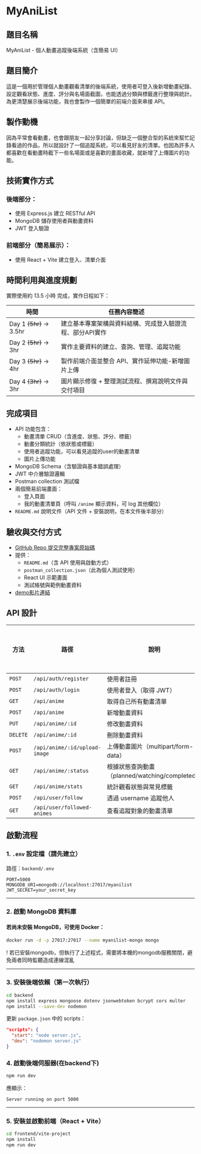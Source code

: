 # MyAniList
## 題目名稱

MyAniList - 個人動畫追蹤後端系統（含簡易 UI）

## 題目簡介

這是一個用於管理個人動畫觀看清單的後端系統，使用者可登入後新增動畫紀錄、設定觀看狀態、進度、評分與名場面截圖，也能透過分類與標籤進行整理與統計。為更清楚展示後端功能，我也會製作一個簡單的前端介面來串接 API。

## 製作動機

因為平常會看動畫，也會跟朋友一起分享討論，但缺乏一個整合型的系統來幫忙記錄看過的作品，所以就設計了一個追蹤系統，可以看見好友的清單。也因為許多人都喜歡在看動畫時截下一些名場面或是喜歡的畫面收藏，就新增了上傳圖片的功能。

## 技術實作方式

### 後端部分：

* 使用 Express.js 建立 RESTful API
* MongoDB 儲存使用者與動畫資料
* JWT 登入驗證

### 前端部分（簡易展示）：

* 使用 React + Vite 建立登入、清單介面

## 時間利用與進度規劃

實際使用約 13.5 小時 完成，實作日程如下：

| 時間            | 任務內容簡述                 |
| ------------- | ---------------------- |
| Day 1 ~~(5hr)~~ -> 3.5hr     | 建立基本專案架構與資料結構、完成登入驗證流程、部分API實作 |
| Day 2 ~~(5hr)~~ -> 3hr     | 實作主要資料的建立、查詢、管理、追蹤功能      |
| Day 3 ~~(5hr)~~ -> 4hr     | 製作前端介面並整合 API、實作延伸功能-新增圖片上傳 |
| Day 4 ~~(3hr)~~ -> 3hr | 圖片顯示修復 +  整理測試流程、撰寫說明文件與交付項目     |

## 完成項目
* API 功能包含：
  * 動畫清單 CRUD（含進度、狀態、評分、標籤）
  * 動畫分類統計（依狀態或標籤）
  * 使用者追蹤功能，可以看見追蹤的user的動畫清單
  * 圖片上傳功能
* MongoDB Schema（含驗證與基本錯誤處理）
* JWT 中介層驗證邏輯
* Postman collection 測試檔
* 兩個簡易前端畫面：
  * 登入頁面
  * 我的動畫清單頁（呼叫 `/anime` 顯示資料，可 log 其他欄位）
* `README.md` 說明文件（API 文件 + 安裝說明，在本文件後半部分）

## 驗收與交付方式

* [GitHub Repo 提交完整專案原始碼](https://github.com/112121py/MyAniList)
* 提供：
  * `README.md`（含 API 使用與啟動方式）
  * `postman_collection.json`（此為個人測試使用）
  * React UI 示範畫面
  * 測試帳號與範例動畫資料
* [demo影片連結](https://youtu.be/04YBeiEimjI)

## API 設計
| 方法     | 路徑                   | 說明            | 是否需登入 |
| ------ | -------------------- | ------------- | ----- |
| `POST` | `/api/auth/register` | 使用者註冊         | 否     |
| `POST` | `/api/auth/login`    | 使用者登入（取得 JWT） | 否     |
| `GET`    | `/api/anime`                  | 取得自己所有動畫清單                           | 是     |
| `POST`   | `/api/anime`                  | 新增動畫資料                               | 是     |
| `PUT`    | `/api/anime/:id`              | 修改動畫資料                               | 是     |
| `DELETE` | `/api/anime/:id`              | 刪除動畫資料                               | 是     |
| `POST`   | `/api/anime/:id/upload-image` | 上傳動畫圖片（multipart/form-data）          | 是     |
| `GET`    | `/api/anime/:status`          | 根據狀態查詢動畫（planned/watching/completed） | 是     |
| `GET`    | `/api/anime/stats`            | 統計觀看狀態與常見標籤                          | 是     |
| `POST` | `/api/user/follow`          | 透過 username 追蹤他人 | 是     |
| `GET`  | `/api/user/followed-animes` | 查看追蹤對象的動畫清單      | 是     |


## 啟動流程
### 1. `.env` 設定檔（請先建立）

路徑：`backend/.env`

```env
PORT=5000
MONGODB_URI=mongodb://localhost:27017/myanilist
JWT_SECRET=your_secret_key
```

---

### 2. 啟動 MongoDB 資料庫

#### 若尚未安裝 MongoDB，可使用 Docker：

```bash
docker run -d -p 27017:27017 --name myanilist-mongo mongo
```

! 若已安裝mongodb，但執行了上述程式，需要將本機的mongodb服務關閉，避免兩者同時監聽造成連線混亂


---

### 3. 安裝後端依賴（第一次執行）

```bash
cd backend
npm install express mongoose dotenv jsonwebtoken bcrypt cors multer
npm install --save-dev nodemon
```

更新 `package.json` 中的 scripts：

```json
"scripts": {
  "start": "node server.js",
  "dev": "nodemon server.js"
}
```

### 4. 啟動後端伺服器(在backend下)

```bash
npm run dev
```

應顯示：

```
Server running on port 5000
```

---

### 5. 安裝並啟動前端（React + Vite）

```bash
cd frontend/vite-project
npm install
npm run dev
```

